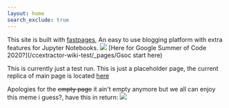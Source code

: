 ```yaml
---
layout: home
search_exclude: true
---
```


This site is built with [fastpages](https://github.com/fastai/fastpages), An easy to use blogging platform with extra features for Jupyter Notebooks.
![](https://ccextractor.org/_media/public:gsoc-logo-horizontal-800.png)
[Here for Google Summer of Code 2020?](/ccextractor-wiki-test/_pages/Gsoc start here)

This is currently just a test run.
This is just a placeholder page, the current replica of main page is located [here](/ccextractor-wiki-test/_pages/wip-start-page)

Apologies for the ~~empty page~~ it ain't empty anymore but we all can enjoy this meme i guess?, have this in return:
![](https://preview.redd.it/hlkfu31e9rk41.jpg?width=640&crop=smart&auto=webp&s=a18c5e75c204e82ccfd2f6c28722209f74c6af3e)
